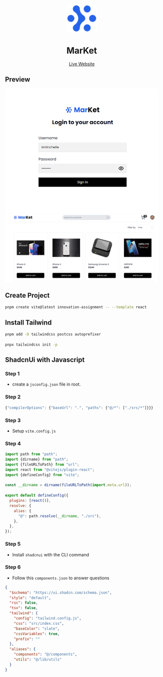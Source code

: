 <div align="center">

<img src="./public/favicon.svg" width="100px" alt="icon"/>

<br/>

# MarKet

[Live Website](https://market-tcm.vercel.app/)

</div>

## Preview

![](./public//final_login_ss.png)
![](./public//home_market_top.png)





## Create Project

```bash
pnpm create vite@latest innovation-assignment -- --template react
```

## Install Tailwind

```bash
pnpm add -D tailwindcss postcss autoprefixer

pnpx tailwindcss init -p
```

## ShadcnUi with Javascript

### Step 1

- create a `jsconfig.json` file in root.

### Step 2

```javascript
{"compilerOptions": {"baseUrl": ".", "paths": {"@/*": ["./src/*"]}}}
```

### Step 3

- Setup `vite.config.js`

### Step 4

```javascript
import path from "path";
import {dirname} from "path";
import {fileURLToPath} from "url";
import react from "@vitejs/plugin-react";
import {defineConfig} from "vite";

const __dirname = dirname(fileURLToPath(import.meta.url));

export default defineConfig({
  plugins: [react()],
  resolve: {
    alias: {
      "@": path.resolve(__dirname, "./src"),
    },
  },
});
```

### Step 5

- Install `shadcnui` with the CLI command

### Step 6

- Follow this `components.json` to answer questions

```json
{
  "$schema": "https://ui.shadcn.com/schema.json",
  "style": "default",
  "rsc": false,
  "tsx": false,
  "tailwind": {
    "config": "tailwind.config.js",
    "css": "src/index.css",
    "baseColor": "slate",
    "cssVariables": true,
    "prefix": ""
  },
  "aliases": {
    "components": "@/components",
    "utils": "@/lib/utils"
  }
}
```
